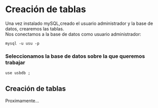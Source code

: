 # Creación de tablas
Una vez instalado mySQL,creado el usuario administrador y la base de datos, crearemos las tablas.
<br> Nos conectamos a la base de datos como usuario administrador:
<pre><code>mysql -u usu -p</code></pre>
### Seleccionamos la base de datos sobre la que queremos trabajar 
<pre><code>use usbdb ;</code></pre>
 ## Creación de tablas
 Proximamente...
